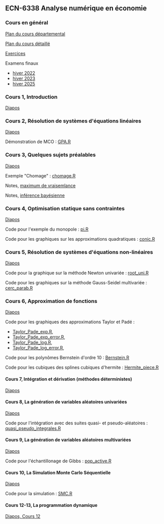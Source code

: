 ## ECN-6338 Analyse numérique en économie

### Cours en général

[Plan du cours départemental](ECN6338A-A25-PC.pdf?raw=1)

[Plan du cours détaillé](Plan_detail_6338.pdf?raw=1)

[Exercices](Exercices.pdf?raw=1)

Examens finaux
- [hiver 2022](Examens/EF_6338_22.pdf?raw=1)
- [hiver 2023](Examens/EF_6338_23.pdf?raw=1)
- [hiver 2025](Examens/EF_6338_25.pdf?raw=1)

### Cours 1, Introduction

[Diapos](Dia_6338_1_Intro.pdf?raw=1)

### Cours 2, Résolution de systèmes d'équations linéaires

[Diapos](Dia_6338_2_LinEq.pdf?raw=1)

Démonstration de MCO : [GPA.R](GPA.R)

### Cours 3, Quelques sujets préalables

[Diapos](Dia_6338_3_Preal.pdf?raw=1)

Exemple "Chomage" : [chomage.R](chomage.R)

Notes, [maximum de vraisemlance](Metrics_R/likelihood.html)

Notes, [inférence bayésienne](Metric_R/Bayesian.html)

### Cours 4, Optimisation statique sans contraintes

[Diapos](Dia_6338_4_OptStat.pdf?raw=1)

Code pour l'exemple du monopole : [pi.R](pi.R)

Code pour les graphiques sur les approximations quadratiques : [conic.R](conic.R)

### Cours 5, Résolution de systèmes d'équations non-linéaires

[Diapos](Dia_6338_5_NonlinEq.pdf?raw=1)

Code pour la graphique sur la méthode Newton univariée : [root_uni.R](root_uni.R)

Code pour les graphiques sur la méthode Gauss-Seidel multivariée : [cerc_parab.R](cerc_parab.R)

### Cours 6, Approximation de fonctions

[Diapos](Dia_6338_6_Approx.pdf?raw=1)

Code pour les graphiques des approximations Taylor et Padé :

- [Taylor_Pade_exp.R](Taylor_Pade_exp.R),
- [Taylor_Pade_exp_error.R](Taylor_Pade_exp_error.R),
- [Taylor_Pade_log.R](Taylor_Pade_log.R),
- [Taylor_Pade_log_error.R](Taylor_Pade_log_error.R),

Code pour les polynômes Bernstein d'ordre 10 : [Bernstein.R](Bernstein.R)

Code pour les cubiques des splines cubiques d'hermite : [Hermite_piece.R](Hermite_piece.R)

#### Cours 7, Intégration et dérivation (méthodes déterministes)

[Diapos](Dia_6338_7_IntegDet.pdf?raw=1)

#### Cours 8, La génération de variables aléatoires univariées

[Diapos](Dia_6338_8_UniRand.pdf?raw=1)

Code pour l'intégration avec des suites quasi- et pseudo-aléatoires :
[quasi_pseudo_integrales.R](quasi_pseudo_integrales.R)

#### Cours 9, La génération de variables aléatoires multivariées

[Diapos](Dia_6338_9_MultiRand.pdf?raw=1)

Code pour l'échantillonage de Gibbs : [pop_active.R](pop_active.R)

#### Cours 10, La Simulation Monte Carlo Séquentielle

[Diapos](Dia_6338_10_SMC.pdf?raw=1)

Code pour la simulation : [SMC.R](SMC.R)

#### Cours 12-13, La programmation dynamique

[Diapos, Cours 12](Dia_6338_12_DP.pdf?raw=1)
